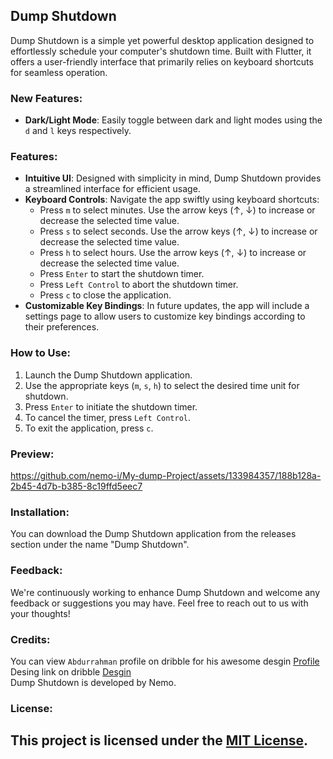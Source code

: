 ## Dump Shutdown

Dump Shutdown is a simple yet powerful desktop application designed to effortlessly schedule your computer's shutdown time. Built with Flutter, it offers a user-friendly interface that primarily relies on keyboard shortcuts for seamless operation.
### New Features:
- **Dark/Light Mode**: Easily toggle between dark and light modes using the `d` and `l` keys respectively.
### Features:

- **Intuitive UI**: Designed with simplicity in mind, Dump Shutdown provides a streamlined interface for efficient usage.
- **Keyboard Controls**: Navigate the app swiftly using keyboard shortcuts:
  - Press `m` to select minutes. Use the arrow keys (↑, ↓) to increase or decrease the selected time value.
  - Press `s` to select seconds. Use the arrow keys (↑, ↓) to increase or decrease the selected time value.
  - Press `h` to select hours. Use the arrow keys (↑, ↓) to increase or decrease the selected time value.
  - Press `Enter` to start the shutdown timer.
  - Press `Left Control` to abort the shutdown timer.
  - Press `c` to close the application.
- **Customizable Key Bindings**: In future updates, the app will include a settings page to allow users to customize key bindings according to their preferences.


### How to Use:

1. Launch the Dump Shutdown application.
2. Use the appropriate keys (`m`, `s`, `h`) to select the desired time unit for shutdown.
3. Press `Enter` to initiate the shutdown timer.
4. To cancel the timer, press `Left Control`.
5. To exit the application, press `c`.

### Preview:


https://github.com/nemo-i/My-dump-Project/assets/133984357/188b128a-2b45-4d7b-b385-8c19ffd5eec7



### Installation:

You can download the Dump Shutdown application from the releases section under the name "Dump Shutdown".

### Feedback:

We're continuously working to enhance Dump Shutdown and welcome any feedback or suggestions you may have. Feel free to reach out to us with your thoughts!

### Credits:
You can view `Abdurrahman` profile on dribble for his awesome desgin [Profile](https://dribbble.com/Rahmanene) <br>
Desing link on dribble [Desgin](https://dribbble.com/shots/23096882-kitchen-timer-select-theme) <br>
Dump Shutdown is developed by Nemo.

### License:

This project is licensed under the [MIT License](https://opensource.org/licenses/MIT).
---


